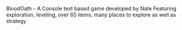 BloodOath -  A Console text based game developed by Nate
Featuring exploration, leveling, over 65 items, many places to explore as well as strategy
